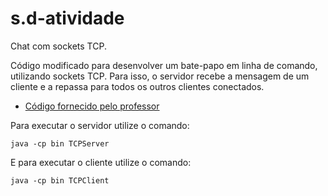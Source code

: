 # s.d-atividade
Chat com sockets TCP.

Código modificado para desenvolver um bate-papo em linha de comando, utilizando sockets TCP.
Para isso, o servidor recebe a mensagem de um cliente e a repassa para todos os outros clientes conectados.

- [Código fornecido pelo professor](https://github.com/marcuswac/sd-ufpb/tree/main/labs/lab-sockets)

Para executar o servidor utilize o comando:

`java -cp bin TCPServer`

E para executar o cliente utilize o comando:

`java -cp bin TCPClient`